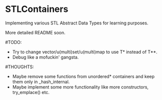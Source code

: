 # STLContainers
Implementing various STL Abstract Data Types for learning purposes.

More detailed README soon.

#TODO:
 * Try to change vector/u(multi)set/u(multi)map to use T* instead of T**.
 * Debug like a mofuckin' gangsta.

#THOUGHTS:
 * Maybe remove some functions from unordered* containers and keep them
 only in _hash_internal.
 * Maybe implement some more functionality like more constructors, try_emplace() etc.
 